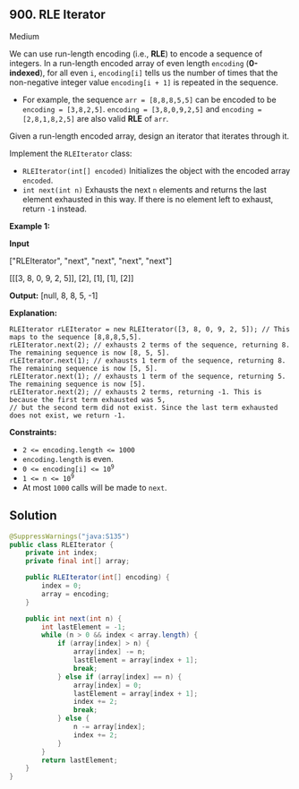 ## 900\. RLE Iterator

Medium

We can use run-length encoding (i.e., **RLE**) to encode a sequence of integers. In a run-length encoded array of even length `encoding` (**0-indexed**), for all even `i`, `encoding[i]` tells us the number of times that the non-negative integer value `encoding[i + 1]` is repeated in the sequence.

*   For example, the sequence `arr = [8,8,8,5,5]` can be encoded to be `encoding = [3,8,2,5]`. `encoding = [3,8,0,9,2,5]` and `encoding = [2,8,1,8,2,5]` are also valid **RLE** of `arr`.

Given a run-length encoded array, design an iterator that iterates through it.

Implement the `RLEIterator` class:

*   `RLEIterator(int[] encoded)` Initializes the object with the encoded array `encoded`.
*   `int next(int n)` Exhausts the next `n` elements and returns the last element exhausted in this way. If there is no element left to exhaust, return `-1` instead.

**Example 1:**

**Input**

["RLEIterator", "next", "next", "next", "next"]

[[[3, 8, 0, 9, 2, 5]], [2], [1], [1], [2]]

**Output:** [null, 8, 8, 5, -1]

**Explanation:**

    RLEIterator rLEIterator = new RLEIterator([3, 8, 0, 9, 2, 5]); // This maps to the sequence [8,8,8,5,5].
    rLEIterator.next(2); // exhausts 2 terms of the sequence, returning 8. The remaining sequence is now [8, 5, 5].
    rLEIterator.next(1); // exhausts 1 term of the sequence, returning 8. The remaining sequence is now [5, 5].
    rLEIterator.next(1); // exhausts 1 term of the sequence, returning 5. The remaining sequence is now [5].
    rLEIterator.next(2); // exhausts 2 terms, returning -1. This is because the first term exhausted was 5,
    // but the second term did not exist. Since the last term exhausted does not exist, we return -1. 

**Constraints:**

*   `2 <= encoding.length <= 1000`
*   `encoding.length` is even.
*   <code>0 <= encoding[i] <= 10<sup>9</sup></code>
*   <code>1 <= n <= 10<sup>9</sup></code>
*   At most `1000` calls will be made to `next`.

## Solution

```java
@SuppressWarnings("java:S135")
public class RLEIterator {
    private int index;
    private final int[] array;

    public RLEIterator(int[] encoding) {
        index = 0;
        array = encoding;
    }

    public int next(int n) {
        int lastElement = -1;
        while (n > 0 && index < array.length) {
            if (array[index] > n) {
                array[index] -= n;
                lastElement = array[index + 1];
                break;
            } else if (array[index] == n) {
                array[index] = 0;
                lastElement = array[index + 1];
                index += 2;
                break;
            } else {
                n -= array[index];
                index += 2;
            }
        }
        return lastElement;
    }
}
```